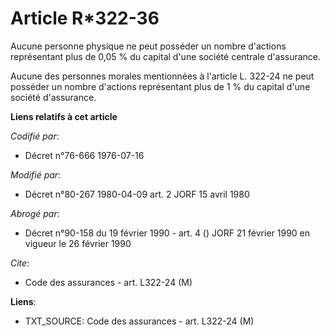 # Article R*322-36

Aucune personne physique ne peut posséder un nombre d'actions représentant plus de 0,05 % du capital d'une société centrale
d'assurance.

Aucune des personnes morales mentionnées à l'article L. 322-24 ne peut posséder un nombre d'actions représentant plus de 1 %
du capital d'une société d'assurance.

**Liens relatifs à cet article**

_Codifié par_:

  - Décret n°76-666 1976-07-16

_Modifié par_:

  - Décret n°80-267 1980-04-09 art. 2 JORF 15 avril 1980

_Abrogé par_:

  - Décret n°90-158 du 19 février 1990 - art. 4 () JORF 21 février 1990 en vigueur le 26 février 1990

_Cite_:

  - Code des assurances - art. L322-24 (M)

**Liens**:

  - TXT_SOURCE: Code des assurances - art. L322-24 (M)
